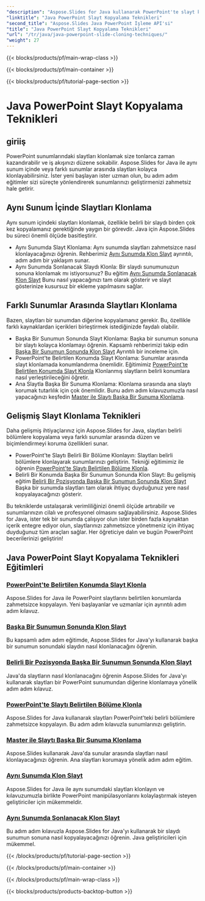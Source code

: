 ```yaml
---
"description": "Aspose.Slides for Java kullanarak PowerPoint'te slayt klonlamada ustalaşın. Aynı sunum içinde veya sunumlar arasında slaytları sorunsuz bir şekilde klonlamayı öğrenin."
"linktitle": "Java PowerPoint Slayt Kopyalama Teknikleri"
"second_title": "Aspose.Slides Java PowerPoint İşleme API'si"
"title": "Java PowerPoint Slayt Kopyalama Teknikleri"
"url": "/tr/java/java-powerpoint-slide-cloning-techniques/"
"weight": 27
---
```


{{< blocks/products/pf/main-wrap-class >}}

{{< blocks/products/pf/main-container >}}

{{< blocks/products/pf/tutorial-page-section >}}

# Java PowerPoint Slayt Kopyalama Teknikleri

##  giriiş

PowerPoint sunumlarındaki slaytları klonlamak size tonlarca zaman kazandırabilir ve iş akışınızı düzene sokabilir. Aspose.Slides for Java ile aynı sunum içinde veya farklı sunumlar arasında slaytları kolayca klonlayabilirsiniz. İster yeni başlayan ister uzman olun, bu adım adım eğitimler sizi süreçte yönlendirerek sunumlarınızı geliştirmenizi zahmetsiz hale getirir.

## Aynı Sunum İçinde Slaytları Klonlama

Aynı sunum içindeki slaytları klonlamak, özellikle belirli bir slaydı birden çok kez kopyalamanız gerektiğinde yaygın bir görevdir. Java için Aspose.Slides bu süreci önemli ölçüde basitleştirir.

- Aynı Sunumda Slayt Klonlama: Aynı sunumda slaytları zahmetsizce nasıl klonlayacağınızı öğrenin. Rehberimiz [Aynı Sunumda Klon Slayt](./clone-slide-within-same-presentation-powerpoint/) ayrıntılı, adım adım bir yaklaşım sunar.
- Aynı Sunumda Sonlanacak Slaydı Klonla: Bir slaydı sunumunuzun sonuna klonlamak mı istiyorsunuz? Bu eğitim [Aynı Sunumda Sonlanacak Klon Slayt](./clone-slide-end-within-same-presentation-powerpoint/) Bunu nasıl yapacağınızı tam olarak gösterir ve slayt gösterinize kusursuz bir ekleme yapılmasını sağlar.

## Farklı Sunumlar Arasında Slaytları Klonlama

Bazen, slaytları bir sunumdan diğerine kopyalamanız gerekir. Bu, özellikle farklı kaynaklardan içerikleri birleştirmek istediğinizde faydalı olabilir.

- Başka Bir Sunumun Sonunda Slayt Klonlama: Başka bir sunumun sonuna bir slaytı kolayca klonlamayı öğrenin. Kapsamlı rehberimizi takip edin [Başka Bir Sunumun Sonunda Klon Slayt](./clone-slide-end-another-presentation-powerpoint/) Ayrıntılı bir inceleme için.
- PowerPoint'te Belirtilen Konumda Slayt Klonlama: Sunumlar arasında slayt klonlamada konumlandırma önemlidir. Eğitimimiz [PowerPoint'te Belirtilen Konumda Slayt Klonla](./clone-slide-specified-position-powerpoint/) Klonlanmış slaytların belirli konumlara nasıl yerleştirileceğini öğretir.
- Ana Slaytla Başka Bir Sunuma Klonlama: Klonlama sırasında ana slaytı korumak tutarlılık için çok önemlidir. Bunu adım adım kılavuzumuzla nasıl yapacağınızı keşfedin [Master ile Slaytı Başka Bir Sunuma Klonlama](./clone-slide-another-presentation-master-powerpoint/).

## Gelişmiş Slayt Klonlama Teknikleri

Daha gelişmiş ihtiyaçlarınız için Aspose.Slides for Java, slaytları belirli bölümlere kopyalama veya farklı sunumlar arasında düzen ve biçimlendirmeyi koruma özellikleri sunar.

- PowerPoint'te Slaytı Belirli Bir Bölüme Klonlayın: Slaytları belirli bölümlere klonlayarak sunumlarınızı geliştirin. Tekniği eğitimimiz ile öğrenin [PowerPoint'te Slaytı Belirtilen Bölüme Klonla](./clone-slide-specified-section-powerpoint/).
- Belirli Bir Konumda Başka Bir Sunumun Sonunda Klon Slayt: Bu gelişmiş eğitim [Belirli Bir Pozisyonda Başka Bir Sunumun Sonunda Klon Slayt](./clone-slide-end-another-specific-position-powerpoint/) Başka bir sunumda slaytları tam olarak ihtiyaç duyduğunuz yere nasıl kopyalayacağınızı gösterir.

Bu tekniklerde ustalaşarak verimliliğinizi önemli ölçüde artırabilir ve sunumlarınızın cilalı ve profesyonel olmasını sağlayabilirsiniz. Aspose.Slides for Java, ister tek bir sunumda çalışıyor olun ister birden fazla kaynaktan içerik entegre ediyor olun, slaytlarınızı zahmetsizce yönetmeniz için ihtiyaç duyduğunuz tüm araçları sağlar. Her öğreticiye dalın ve bugün PowerPoint becerilerinizi geliştirin!
## Java PowerPoint Slayt Kopyalama Teknikleri Eğitimleri
### [PowerPoint'te Belirtilen Konumda Slayt Klonla](./clone-slide-specified-position-powerpoint/)
Aspose.Slides for Java ile PowerPoint slaytlarını belirtilen konumlarda zahmetsizce kopyalayın. Yeni başlayanlar ve uzmanlar için ayrıntılı adım adım kılavuz.
### [Başka Bir Sunumun Sonunda Klon Slayt](./clone-slide-end-another-presentation-powerpoint/)
Bu kapsamlı adım adım eğitimde, Aspose.Slides for Java'yı kullanarak başka bir sunumun sonundaki slaydın nasıl klonlanacağını öğrenin.
### [Belirli Bir Pozisyonda Başka Bir Sunumun Sonunda Klon Slayt](./clone-slide-end-another-specific-position-powerpoint/)
Java'da slaytların nasıl klonlanacağını öğrenin Aspose.Slides for Java'yı kullanarak slaytları bir PowerPoint sunumundan diğerine klonlamaya yönelik adım adım kılavuz.
### [PowerPoint'te Slaytı Belirtilen Bölüme Klonla](./clone-slide-specified-section-powerpoint/)
Aspose.Slides for Java kullanarak slaytları PowerPoint'teki belirli bölümlere zahmetsizce kopyalayın. Bu adım adım kılavuzla sunumlarınızı geliştirin.
### [Master ile Slaytı Başka Bir Sunuma Klonlama](./clone-slide-another-presentation-master-powerpoint/)
Aspose.Slides kullanarak Java'da sunular arasında slaytları nasıl klonlayacağınızı öğrenin. Ana slaytları korumaya yönelik adım adım eğitim.
### [Aynı Sunumda Klon Slayt](./clone-slide-within-same-presentation-powerpoint/)
Aspose.Slides for Java ile aynı sunumdaki slaytları klonlayın ve kılavuzumuzla birlikte PowerPoint manipülasyonlarını kolaylaştırmak isteyen geliştiriciler için mükemmeldir.
### [Aynı Sunumda Sonlanacak Klon Slayt](./clone-slide-end-within-same-presentation-powerpoint/)
Bu adım adım kılavuzla Aspose.Slides for Java'yı kullanarak bir slaydı sunumun sonuna nasıl kopyalayacağınızı öğrenin. Java geliştiricileri için mükemmel.

{{< /blocks/products/pf/tutorial-page-section >}}

{{< /blocks/products/pf/main-container >}}

{{< /blocks/products/pf/main-wrap-class >}}

{{< blocks/products/products-backtop-button >}}